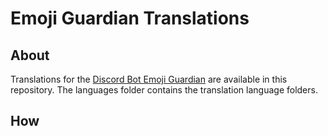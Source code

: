 # Emoji Guardian Translations

## About
Translations for the [Discord Bot Emoji Guardian](https://about.emojiguardian.xyz/) are available in this repository.
The languages folder contains the translation language folders.

## How 